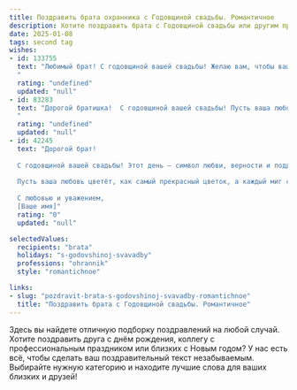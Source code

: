 ```yaml
---
title: Поздравить брата охранника с Годовщиной свадьбы. Романтичное
description: Хотите поздравить брата с Годовщиной свадьбы или другим праздником? Наш ИИ создаст незабываемое поздравление, а вы обязательно выделитесь среди других.  
date: 2025-01-08
tags: second tag
wishes:
- id: 133755
  text: "Любимый брат! С годовщиной вашей свадьбы! Желаю вам, чтобы ваша любовь, как крепкая охранная система, надёжно оберегала ваш семейный уют, защищая его от любых невзгод и ненастий. Пусть каждый день будет наполнен нежностью, заботой и счастьем, а ваша совместная жизнь станет прекрасной сказкой, длиною в целую вечность.  Счастья вам, дорогие!
  "
  rating: "undefined"
  updated: "null"
- id: 83283
  text: "Дорогой братишка!  С годовщиной вашей свадьбы! Пусть ваша любовь, как крепкая броня, защищает вас от всех невзгод, а ваша жизнь будет такой же светлой и радостной, как солнечный день. Желаю вам бесконечного счастья,  нежности и взаимопонимания.  Пусть ваш дом всегда будет полон любви и уюта, а вы –  всегда рядом, рука об руку,  надежно защищая друг друга, как и ты,  надежно защищаешь других.  Счастья вам, мои дорогие!
  "
  rating: "undefined"
  updated: "null"
- id: 42245
  text: "Дорогой брат!
  
  С годовщиной вашей свадьбы! Этот день — символ любви, верности и поддержки, которые вы дарите друг другу каждый день. Как настоящий охранник, ты охраняешь не только безопасность, но и теплоту этой удивительной связи.
  
  Пусть ваша любовь цветёт, как самый прекрасный цветок, а каждый миг совместной жизни будет наполнен радостью и счастьем. Желаю вам вдохновения в построении прекрасного совместного будущего, чтобы каждый день приносил новые яркие эмоции и нежные моменты.
  
  С любовью и уважением,
  [Ваше имя]"
  rating: "0"
  updated: "null"

selectedValues:
  recipients: "brata"
  holidays: "s-godovshinoj-svavadby"
  professions: "ohrannik"
  style: "romantichnoe"

links:
- slug: "pozdravit-brata-s-godovshinoj-svavadby-romantichnoe"
  title: "Поздравить брата с Годовщиной свадьбы. Романтичное"
---
```


Здесь вы найдете отличную подборку поздравлений на любой случай. 
Хотите поздравить друга с днём рождения, коллегу с профессиональным праздником или близких с Новым годом? У нас есть всё, чтобы сделать ваш поздравительный текст незабываемым. Выбирайте нужную категорию и находите лучшие слова для ваших близких и друзей!
